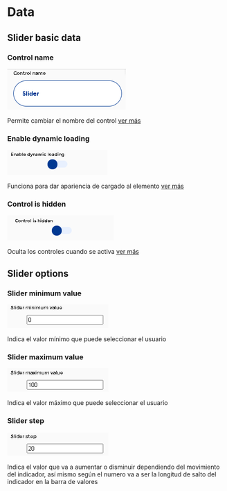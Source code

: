 # Data

## Slider basic data

### **Control name**

![](../../../.gitbook/assets/image%20%28239%29.png)

Permite cambiar el nombre del control [ver más](https://docs.apphive.io/global-functions/data/control-name)

### Enable dynamic loading

![](../../../.gitbook/assets/image%20%28151%29.png)

Funciona para dar apariencia de cargado al elemento [ver más](https://docs.apphive.io/global-functions/data/enable-dynamic-loading)

### Control is hidden

![](../../../.gitbook/assets/image%20%28150%29.png)

Oculta los controles cuando se activa [ver más](https://docs.apphive.io/global-functions/data/control-is-hidden)

## Slider options

### Slider minimum value

![](../../../.gitbook/assets/image%20%28249%29.png)

Indica el valor mínimo que puede seleccionar el usuario

### Slider maximum value 

![](../../../.gitbook/assets/image%20%28272%29.png)

Indica el valor máximo que puede seleccionar el usuario

### Slider step

![](../../../.gitbook/assets/image%20%28244%29.png)

Indica el valor que va a aumentar o disminuir dependiendo del movimiento del indicador, así mismo según el numero va a ser la longitud de salto del indicador en la barra de valores



